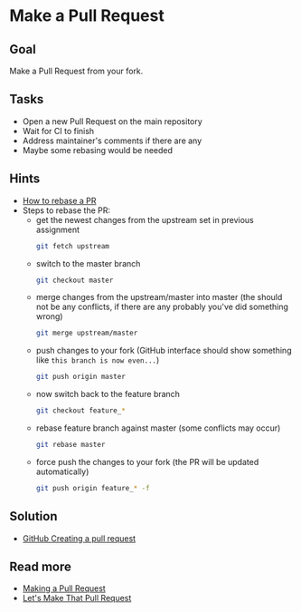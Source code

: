 Make a Pull Request
===================

Goal
----

Make a Pull Request from your fork.

Tasks
-----

* Open a new Pull Request on the main repository
* Wait for CI to finish
* Address maintainer's comments if there are any
* Maybe some rebasing would be needed 

Hints
-----

* [How to rebase a PR](https://akrabat.com/the-beginners-guide-to-rebasing-your-pr/)
* Steps to rebase the PR:
    - get the newest changes from the upstream set in previous assignment
        ```bash
        git fetch upstream
        ```
    - switch to the master branch
        ```bash
        git checkout master
        ```
    - merge changes from the upstream/master into master (the should not be any conflicts, if there are any probably you've did something wrong)
        ```bash
        git merge upstream/master
        ```
    - push changes to your fork (GitHub interface should show something like `this branch is now even...`)
        ```bash
        git push origin master
        ```
    - now switch back to the feature branch
        ```bash
        git checkout feature_*
        ```
    - rebase feature branch against master (some conflicts may occur)
        ```bash
        git rebase master
        ```
    - force push the changes to your fork (the PR will be updated automatically)
        ```bash
        git push origin feature_* -f
        ```

Solution
--------

* [GitHub Creating a pull request](https://help.github.com/en/articles/creating-a-pull-request-from-a-fork)

Read more
---------

* [Making a Pull Request](https://www.atlassian.com/git/tutorials/making-a-pull-request)
* [Let's Make That Pull Request](https://netgen.io/blog/let-s-make-that-pull-request)
